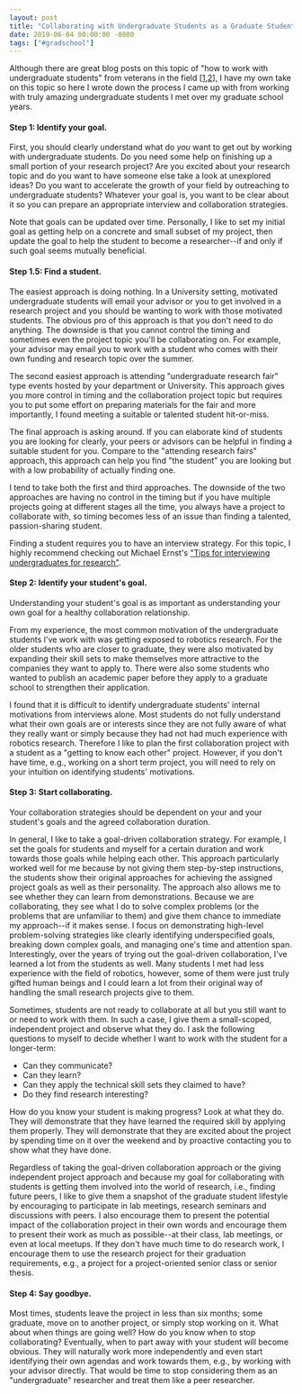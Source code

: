```yaml
---
layout: post
title: "Collaborating with Undergraduate Students as a Graduate Student in Research"
date: 2019-06-04 00:00:00 -0800
tags: ["#gradschool"]
---
```


Although there are great blog posts on this topic of "how to work with undergraduate students" from veterans in the field [[1](https://homes.cs.washington.edu/~mernst/advice/undergrad-research.html),[2](https://www.cs.cornell.edu/~asampson/blog/undergrads.html)], I have my own take on this topic so here I wrote down the process I came up with from working with truly amazing undergraduate students I met over my graduate school years.

#### Step 1: Identify your goal.

First, you should clearly understand what do _you_ want to get out by working with undergraduate students.
Do you need some help on finishing up a small portion of your research project?
Are you excited about your research topic and do you want to have someone else take a look at unexplored ideas?
Do you want to accelerate the growth of your field by outreaching to undergraduate students?
Whatever your goal is, you want to be clear about it so you can prepare an appropriate interview and collaboration strategies.

Note that goals can be updated over time.
Personally, I like to set my initial goal as getting help on a concrete and small subset of my project, then update the goal to help the student to become a researcher--if and only if such goal seems mutually beneficial.

#### Step 1.5: Find a student.

The easiest approach is doing nothing.
In a University setting, motivated undergraduate students will email your advisor or you to get involved in a research project and you should be wanting to work with those motivated students.
The obvious pro of this approach is that you don't need to do anything.
The downside is that you cannot control the timing and sometimes even the project topic you'll be collaborating on.
For example, your advisor may email you to work with a student who comes with their own funding and research topic over the summer.

The second easiest approach is attending "undergraduate research fair" type events hosted by your department or University.
This approach gives you more control in timing and the collaboration project topic but requires you to put some effort on preparing materials for the fair and more importantly, I found meeting a suitable or talented student hit-or-miss.

The final approach is asking around.
If you can elaborate kind of students you are looking for clearly, your peers or advisors can be helpful in finding a suitable student for you.
Compare to the "attending research fairs" approach, this approach can help you find "the student" you are looking but with a low probability of actually finding one.

I tend to take both the first and third approaches.
The downside of the two approaches are having no control in the timing but if you have multiple projects going at different stages all the time, you always have a project to collaborate with, so timing becomes less of an issue than finding a talented, passion-sharing student.

Finding a student requires you to have an interview strategy.
For this topic, I highly recommend checking out Michael Ernst's ["Tips for interviewing undergraduates for research"](https://homes.cs.washington.edu/~mernst/advice/interviewing-undergraduates.html).

#### Step 2: Identify your student's goal.

Understanding your student's goal is as important as understanding your own goal for a healthy collaboration relationship.

From my experience, the most common motivation of the undergraduate students I've work with was getting exposed to robotics research.
For the older students who are closer to graduate, they were also motivated by expanding their skill sets to make themselves more attractive to the companies they want to apply to.
There were also some students who wanted to publish an academic paper before they apply to a graduate school to strengthen their application.

I found that it is difficult to identify undergraduate students' internal motivations from interviews alone.
Most students do not fully understand what their own goals are or interests since they are not fully aware of what they really want or simply because they had not had much experience with robotics research.
Therefore I like to plan the first collaboration project with a student as a "getting to know each other" project.
However, if you don't have time, e.g., working on a short term project, you will need to rely on your intuition on identifying students' motivations.

#### Step 3: Start collaborating.

Your collaboration strategies should be dependent on your and your student's goals and the agreed collaboration duration.

In general, I like to take a goal-driven collaboration strategy.
For example, I set the goals for students and myself for a certain duration and work towards those goals while helping each other.
This approach particularly worked well for me because by not giving them step-by-step instructions, the students show their original approaches for achieving the assigned project goals as well as their personality.
The approach also allows me to see whether they can learn from demonstrations.
Because we are collaborating, they see what I do to solve complex problems (or the problems that are unfamiliar to them) and give them chance to immediate my approach--if it makes sense.
I focus on demonstrating high-level problem-solving strategies like clearly identifying underspecified goals, breaking down complex goals, and managing one's time and attention span.
Interestingly, over the years of trying out the goal-driven collaboration, I've learned a lot from the students as well.
Many students I met had less experience with the field of robotics, however, some of them were just truly gifted human beings and I could learn a lot from their original way of handling the small research projects give to them.

Sometimes, students are not ready to collaborate at all but you still want to or need to work with them.
In such a case, I give them a small-scoped, independent project and observe what they do.
I ask the following questions to myself to decide whether I want to work with the student for a longer-term:

- Can they communicate?
- Can they learn?
- Can they apply the technical skill sets they claimed to have?
- Do they find research interesting?

How do you know your student is making progress?
Look at what they do.
They will demonstrate that they have learned the required skill by applying them properly.
They will demonstrate that they are excited about the project by spending time on it over the weekend and by proactive contacting you to show what they have done.

Regardless of taking the goal-driven collaboration approach or the giving independent project approach and because my goal for collaborating with students is getting them involved into the world of research, i.e., finding future peers, I like to give them a snapshot of the graduate student lifestyle by encouraging to participate in lab meetings, research seminars and discussions with peers.
I also encourage them to present the potential impact of the collaboration project in their own words and encourage them to present their work as much as possible--at their class, lab meetings, or even at local meetups.
If they don't have much time to do research work, I encourage them to use the research project for their graduation requirements, e.g., a project for a project-oriented senior class or senior thesis.

#### Step 4: Say goodbye.

Most times, students leave the project in less than six months; some graduate, move on to another project, or simply stop working on it.
What about when things are going well?
How do you know when to stop collaborating?
Eventually, when to part away with your student will become obvious.
They will naturally work more independently and even start identifying their own agendas and work towards them, e.g., by working with your advisor directly.
That would be time to stop considering them as an "undergraduate" researcher and treat them like a peer researcher.
